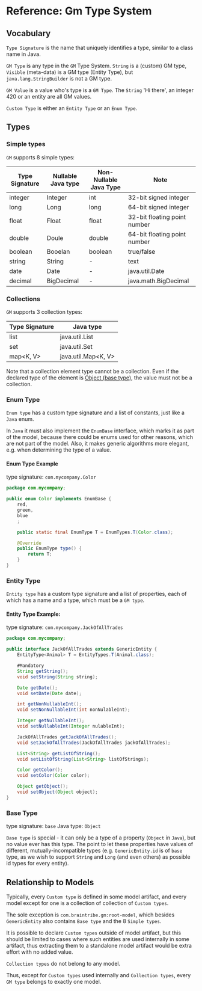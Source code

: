 # Reference: Gm Type System


## Vocabulary

`Type Signature` is the name that uniquely identifies a type, similar to a class name in Java.

`GM Type` is any type in the `GM` Type System. `String` is a (custom) GM type, `Visible` (meta-data) is a GM type (Entity Type), but `java.lang.StringBuilder` is not a GM type.

`GM Value` is a value who's type is a `GM Type`. The `String` 'Hi there', an integer 420 or an entity are all GM values.

`Custom Type` is either an `Entity Type` or an `Enum Type`.

## Types

### Simple types

`GM` supports 8 simple types:

Type Signature | Nullable Java type | Non-Nullable Java Type | Note
------- | ----------- | ----------- | ----------- 
integer | Integer | int | 32-bit signed integer
long | Long | long | 64-bit signed integer
float | Float | float | 32-bit floating point number
double | Doule | double | 64-bit floating point number
boolean |Booelan  | boolean | true/false
string | String | - | text
date | Date | - | java.util.Date
decimal | BigDecimal | - | java.math.BigDecimal


### Collections

`GM` supports 3 collection types:

Type Signature | Java type
------- | ----------- 
list<E> | java.util.List<E>
set<E> | java.util.Set<E>
map<K, V> | java.util.Map<K, V>

Note that a collection element type cannot be a collection. Even if the declared type of the element is [Object (base type)](#base-type), the value must not be a collection.


### Enum Type

`Enum type` has a custom type signature and a list of constants, just like a `Java` enum.

In `Java` it must also implement the `EnumBase` interface, which marks it as part of the model, because there could be enums used for other reasons, which are not part of the model. Also, it makes generic algorithms more elegant, e.g. when determining the type of a value.

#### Enum Type Example

type signature: `com.mycompany.Color`

```java
package com.mycompany;

public enum Color implements EnumBase {
	red,
	green,
	blue
	;

	public static final EnumType T = EnumTypes.T(Color.class);

	@Override
	public EnumType type() {
		return T;
	}
}
```

### Entity Type

`Entity type` has a custom type signature and a list of properties, each of which has a name and a type, which must be a `GM type`.

#### Entity Type Example:

type signature: `com.mycompany.JackOfAllTrades`

```java
package com.mycompany;

public interface JackOfAllTrades extends GenericEntity {
	EntityType<Animal> T = EntityTypes.T(Animal.class);

    #Mandatory
	String getString();
	void setString(String string);

	Date getDate();
	void setDate(Date date);

	int getNonNullableInt();
	void setNonNullableInt(int nonNulableInt);

	Integer getNullableInt();
	void setNullableInt(Integer nulableInt);

	JackOfAllTrades getJackOfAllTrades();
	void setJackOfAllTrades(JackOfAllTrades jackOfAllTrades);

	List<String> getListOfString();
	void setListOfString(List<String> listOfStrings);

	Color getColor();
	void setColor(Color color);

	Object getObject();
	void setObject(Object object);
}
```

### Base Type

type signature: `base`
Java type: `Object`

`Base type` is special - it can only be a type of a property (`Object` in `Java`), but no value ever has this type. The point to let these properties have values of different, mutually-incompatible types (e.g. `GenericEntity.id` is of `base` type, as we wish to support `String` and `Long` (and even others) as possible id types for every entity).


## Relationship to Models

Typically, every `Custom type` is defined in some model artifact, and every model except for one is a collection of collection of `Custom types`.

The sole exception is `com.braintribe.gm:root-model`, which besides `GenericEntity` also contains `Base type` and the 8 `Simple types`. 

It is possible to declare `Custom types` outside of model artifact, but this should be limited to cases where such entities are used internally in some artifact, thus extracting them to a standalone model artifact would be extra effort with no added value.

`Collection types` do not belong to any model.

Thus, except for `Custom types` used internally and `Collection types`, every `GM type` belongs to exactly one model.